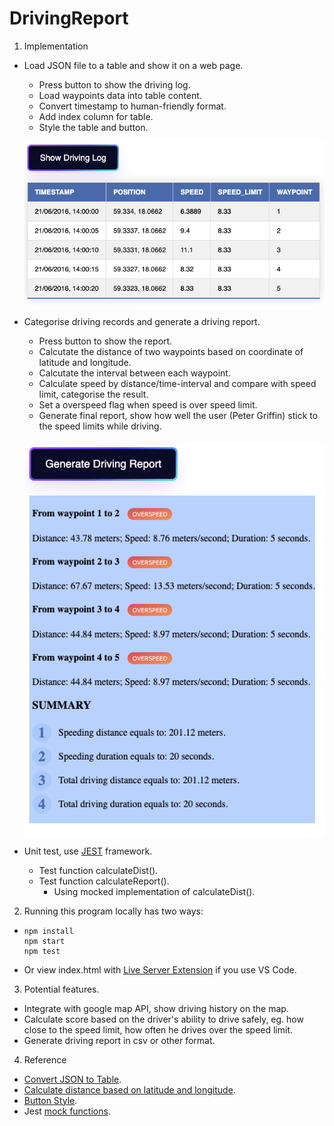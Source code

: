 # DrivingReport

1. Implementation
- Load JSON file to a table and show it on a web page. 
    - Press button to show the driving log.
    - Load waypoints data into table content.
    - Convert timestamp to human-friendly format.
    - Add index column for table. 
    - Style the table and button.

    ![Log table](log.png)
- Categorise driving records and generate a driving report. 
    - Press button to show the report. 
    - Calcutate the distance of two waypoints based on coordinate of latitude and longitude. 
    - Calcutate the interval between each waypoint. 
    - Calculate speed by distance/time-interval and compare with speed limit, categorise the result. 
    - Set a overspeed flag when speed is over speed limit. 
    - Generate final report, show how well the user (Peter Griffin) stick to the speed limits while driving.

    ![Report](report.png)
- Unit test, use [JEST](https://jestjs.io/) framework. 
    - Test function calculateDist().
    - Test function calculateReport().
        - Using mocked implementation of calculateDist().
2. Running this program locally has two ways: 
- 
    ```
    npm install
    npm start
    npm test
    ``` 
- Or view index.html with [Live Server Extension](https://marketplace.visualstudio.com/items?itemName=ritwickdey.LiveServer) if you use VS Code.  

3. Potential features.
- Integrate with google map API, show driving history on the map. 
- Calculate score based on the driver's ability to drive safely, eg. how close to the speed limit, how often he drives over the speed limit. 
- Generate driving report in csv or other format. 

4. Reference
- [Convert JSON to Table](https://www.encodedna.com/javascript/practice-ground/default.htm?pg=convert_json_to_table_javascript).
- [Calculate distance based on latitude and longitude](https://www.geodatasource.com/developers/javascript).
- [Button Style](https://getcssscan.com/css-buttons-examples).
- Jest [mock functions](https://jestjs.io/docs/mock-function-api#mockfnmockimplementationfn).
